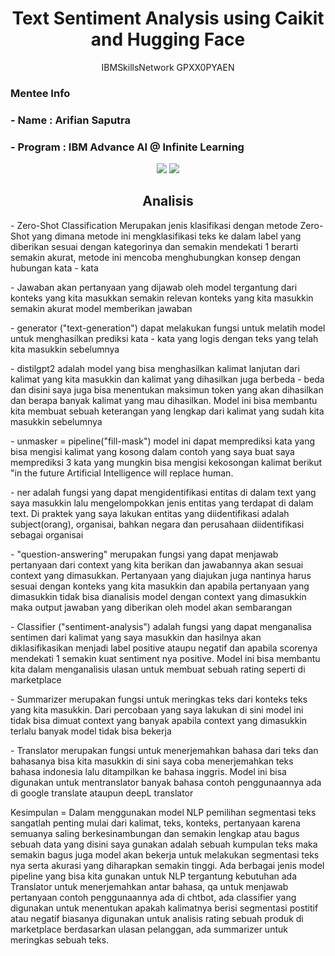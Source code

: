 <h1 align="center"> Text Sentiment Analysis using Caikit and Hugging Face </h1>
<p align="center"> IBMSkillsNetwork GPXX0PYAEN </h1>

### Mentee Info
### - Name : Arifian Saputra
### - Program : IBM Advance AI @ Infinite Learning

<div align="center">
<img src="https://img.shields.io/badge/python-3670A0?style=for-the-badge&logo=python&logoColor=ffdd54">
<img src="https://img.shields.io/badge/jupyter-%23FA0F00.svg?style=for-the-badge&logo=jupyter&logoColor=white">
</div>



<div>
<h2 align="center"> Analisis </h2>
<p1 align="left"> - Zero-Shot Classification
Merupakan jenis klasifikasi dengan metode Zero-Shot yang dimana metode ini mengklasifikasi teks ke dalam label yang diberikan sesuai dengan kategorinya dan semakin mendekati 1 berarti semakin akurat, metode ini mencoba menghubungkan konsep dengan hubungan kata - kata </p1>
  
<p2 align="left">- Jawaban akan pertanyaan yang dijawab oleh model tergantung dari konteks yang kita masukkan semakin relevan konteks yang kita masukkin semakin akurat model memberikan jawaban </p2>

<p3 align="left">- generator ("text-generation") dapat melakukan fungsi untuk melatih model untuk menghasilkan prediksi kata - kata yang logis dengan teks yang telah kita masukkin sebelumnya </p3>

<p4 align="left" > - distilgpt2 adalah model yang bisa menghasilkan kalimat lanjutan dari kalimat yang kita masukkin dan kalimat yang dihasilkan juga berbeda - beda dan disini saya juga bisa menentukan maksimun token yang akan dihasilkan dan berapa banyak kalimat yang mau dihasilkan. Model ini bisa membantu kita membuat sebuah keterangan yang lengkap dari kalimat yang sudah kita masukkin sebelumnya </p4>

<p5 align="left">- unmasker = pipeline("fill-mask") model ini dapat memprediksi kata yang bisa mengisi kalimat yang kosong dalam contoh yang saya buat saya memprediksi 3 kata yang mungkin bisa mengisi kekosongan kalimat berikut "in the future Artificial Intelligence will replace <mask> human.</p5>

<p6 align="left">- ner adalah fungsi yang dapat mengidentifikasi entitas di dalam text yang saya masukkin lalu mengelompokkan jenis entitas yang terdapat di dalam text. Di praktek yang saya lakukan entitas yang diidentifikasi adalah subject(orang), organisai, bahkan negara dan perusahaan diidentifikasi sebagai organisai   </p6>

<p7 align="left">- "question-answering" merupakan fungsi yang dapat menjawab pertanyaan dari context yang kita berikan dan jawabannya akan sesuai context yang dimasukkan. Pertanyaan yang diajukan juga nantinya harus sesuai dengan konteks yang kita masukkin dan apabila pertanyaan yang dimasukkin tidak bisa dianalisis model dengan context yang dimasukkin maka output jawaban yang diberikan oleh model akan sembarangan </p7>

<p8 align="left"> - Classifier ("sentiment-analysis") adalah fungsi yang dapat menganalisa sentimen dari kalimat yang saya masukkin dan hasilnya akan diklasifikasikan menjadi label positive ataupu negatif dan apabila scorenya mendekati 1 semakin kuat sentiment nya positive. Model ini bisa membantu kita dalam menganalisis ulasan untuk membuat sebuah rating seperti di marketplace </p8>

<p9 align="left"> - Summarizer merupakan fungsi untuk meringkas teks dari konteks teks yang kita masukkin. Dari percobaan yang saya lakukan di sini model ini tidak bisa dimuat context yang banyak apabila context yang dimasukkin terlalu banyak model tidak bisa bekerja  </p9>

<p10 align="left"> - Translator merupakan fungsi untuk menerjemahkan bahasa dari teks dan bahasanya bisa kita masukkin di sini saya coba menerjemahkan teks bahasa indonesia lalu ditampilkan ke bahasa inggris. Model ini bisa digunakan untuk mentranslator banyak bahasa contoh penggunaannya ada di google translate ataupun deepL translator </p10>


Kesimpulan = Dalam menggunakan model NLP pemilihan segmentasi teks sangatlah penting mulai dari kalimat, teks, konteks, pertanyaan karena semuanya saling berkesinambungan dan semakin lengkap atau bagus sebuah data yang disini saya gunakan adalah sebuah kumpulan teks maka semakin bagus juga model akan bekerja untuk melakukan segmentasi teks nya serta akurasi yang diharapkan semakin tinggi. Ada berbagai jenis model pipeline yang bisa kita gunakan untuk NLP tergantung kebutuhan ada Translator untuk menerjemahkan antar bahasa, qa untuk menjawab pertanyaan contoh penggunaannya ada di chtbot, ada classifier yang digunakan untuk menentukan apakah kalimatnya berisi segmentasi postitif atau negatif biasanya digunakan untuk analisis rating sebuah produk di marketplace berdasarkan ulasan pelanggan, ada summarizer untuk meringkas sebuah teks.
</div>

